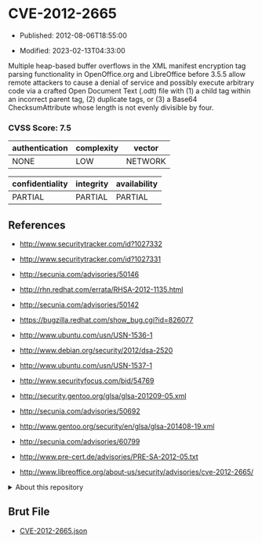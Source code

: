 # CVE-2012-2665

- Published: 2012-08-06T18:55:00

- Modified: 2023-02-13T04:33:00

Multiple heap-based buffer overflows in the XML manifest encryption tag parsing functionality in OpenOffice.org and LibreOffice before 3.5.5 allow remote attackers to cause a denial of service and possibly execute arbitrary code via a crafted Open Document Text (.odt) file with (1) a child tag within an incorrect parent tag, (2) duplicate tags, or (3) a Base64 ChecksumAttribute whose length is not evenly divisible by four.

### CVSS Score: **7.5**

| authentication | complexity | vector |
| --- | --- | --- |
| NONE | LOW | NETWORK |

| confidentiality | integrity | availability |
| --- | --- | --- |
| PARTIAL | PARTIAL | PARTIAL |

## References

* http://www.securitytracker.com/id?1027332

* http://www.securitytracker.com/id?1027331

* http://secunia.com/advisories/50146

* http://rhn.redhat.com/errata/RHSA-2012-1135.html

* http://secunia.com/advisories/50142

* https://bugzilla.redhat.com/show_bug.cgi?id=826077

* http://www.ubuntu.com/usn/USN-1536-1

* http://www.debian.org/security/2012/dsa-2520

* http://www.ubuntu.com/usn/USN-1537-1

* http://www.securityfocus.com/bid/54769

* http://security.gentoo.org/glsa/glsa-201209-05.xml

* http://secunia.com/advisories/50692

* http://www.gentoo.org/security/en/glsa/glsa-201408-19.xml

* http://secunia.com/advisories/60799

* http://www.pre-cert.de/advisories/PRE-SA-2012-05.txt

* http://www.libreoffice.org/about-us/security/advisories/cve-2012-2665/

<details>
<summary>About this repository</summary> 

  This repository is part of the project [Live Hack CVE](https://github.com/Live-Hack-CVE). Main website can be found [www.live-hack.org](https://www.live-hack.org) 
  
  Made by [Sn0wAlice](https://github.com/Sn0wAlice) for the people that care about security and need to have a feed of the latest CVEs. Hope you enjoy it, don't forget to star the repo and follow me on [Twitter](https://twitter.com/Sn0wAlice) and [Github](https://github.com/Sn0wAlice). And that is my [personnal website](https://www.alice-snow.me/)

  - [Home Page](https://github.com/Live-Hack-CVE)
  - [Framework](https://github.com/Live-Hack-CVE/cve-framework)
  - [CVE database](https://github.com/Live-Hack-CVE/full_database)
  - [Changelog](https://github.com/Live-Hack-CVE/Changelog)
</details>

## Brut File

* [CVE-2012-2665.json](https://raw.githubusercontent.com/Live-Hack-CVE/full_database/main/cves/2012/CVE-2012-2665.json)

